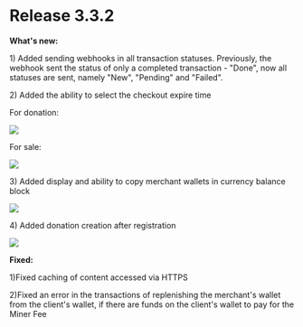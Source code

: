 # Release 3.3.2

**What's new:**

1\) Added sending webhooks in all transaction statuses. Previously, the webhook sent the status of only a completed transaction - "Done", now all statuses are sent, namely "New", "Pending" and "Failed".

2\) Added the ability to select the checkout expire time

For donation:

![](<../../.gitbook/assets/screenshot-app.cpay.world-2022.01.25-14\_13\_17 (1).png>)

For sale:

![](../../.gitbook/assets/screenshot-app.cpay.world-2022.01.25-14\_15\_11.png)

3\) Added display and ability to copy merchant wallets in currency balance block

![](../../.gitbook/assets/screenshot-app.cpay.world-2022.01.25-14\_18\_06.png)

4\) Added donation creation after registration

![](<../../.gitbook/assets/screenshot-app.cpay.world-2022.01.25-14\_21\_41 (1).png>)

**Fixed:**

1\)Fixed caching of content accessed via HTTPS

2\)Fixed an error in the transactions of replenishing the merchant's wallet from the client's wallet, if there are funds on the client's wallet to pay for the Miner Fee
